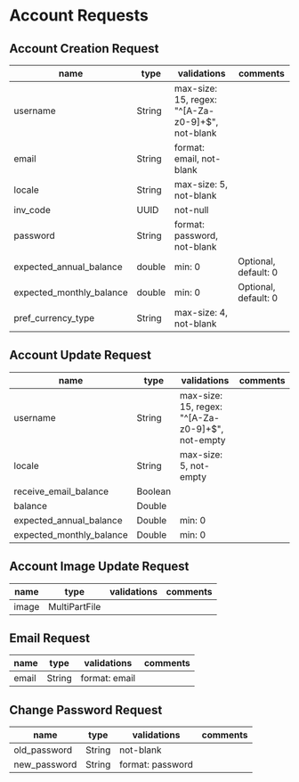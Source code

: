 # Account Requests

## Account Creation Request

| name                     | type   | validations                                      | comments             |
| ------------------------ | ------ | ------------------------------------------------ | -------------------- |
| username                 | String | max-size: 15, regex: "^[A-Za-z0-9]+$", not-blank |                      |
| email                    | String | format: email, not-blank                         |                      |
| locale                   | String | max-size: 5, not-blank                           |                      |
| inv_code                 | UUID   | not-null                                         |                      |
| password                 | String | format: password, not-blank                      |                      |
| expected_annual_balance  | double | min: 0                                           | Optional, default: 0 |
| expected_monthly_balance | double | min: 0                                           | Optional, default: 0 |
| pref_currency_type       | String | max-size: 4, not-blank                           |                      |

## Account Update Request

| name                     | type    | validations                                      | comments |
| ------------------------ | ------- | ------------------------------------------------ | -------- |
| username                 | String  | max-size: 15, regex: "^[A-Za-z0-9]+$", not-empty |          |
| locale                   | String  | max-size: 5, not-empty                           |          |
| receive_email_balance    | Boolean |                                                  |          |
| balance                  | Double  |                                                  |          |
| expected_annual_balance  | Double  | min: 0                                           |          |
| expected_monthly_balance | Double  | min: 0                                           |          |

## Account Image Update Request

| name  | type          | validations | comments |
| ----- | ------------- | ----------- | -------- |
| image | MultiPartFile |             |          |

## Email Request

| name  | type   | validations   | comments |
| ----- | ------ | ------------- | -------- |
| email | String | format: email |          |

## Change Password Request

| name         | type   | validations      | comments |
| ------------ | ------ | ---------------- | -------- |
| old_password | String | not-blank        |          |
| new_password | String | format: password |          |
